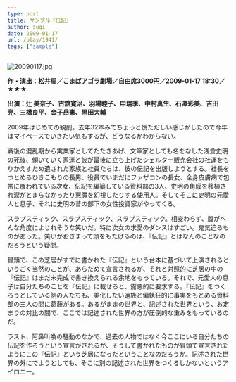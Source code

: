 ```yaml
---
type: post
title: サンプル『伝記』
author: sugi
date: 2009-01-17
url: /play/1941/
tags: ["sample"]
---
```

<img alt="20090117.jpg" src="/images/play/20090117.jpg" class="alignleft" />

**作・演出：松井周／こまばアゴラ劇場／自由席3000円／2009-01-17 18:30／★★★**

**出演：辻 美奈子、古舘寛治、羽場睦子、申瑞季、中村真生、石澤彩美、吉田亮、三橋良平、金子岳憲、黒田大輔**

2009年はじめての観劇。去年32本みてちょっと慌ただしい感じがしたので今年はマイペースでいきたい気もするが、どうなるかわからない。

戦後の混乱期から実業家としてたたきあげ、文筆家としても名をなした浅倉史明の死後、傾いていく家運と彼が最後に立ち上げたシェルター販売会社の社運をもりかえすため遺された家族と社員たちは、彼の伝記を出版しようとする。社長をつとめるひきこもりの長男、役員でいまだにファザコンの長女、全身皮膚病で包帯に覆われている次女、伝記を編纂している資料部の3人、史明の角膜を移植され涙がとまらなかったり悪魔を幻視したりする使用人。そしてそこに史明の元愛人と息子、それに史明の昔の部下の女性投資家がやってくる。

スラプスティック、スラプスティック、スラプスティック。相変わらず、腹がへんな角度によじれそうな笑いだ。特に次女の求愛のダンスはすごい。鬼気迫るものがあった。笑いがおさまって頭をもたげるのは、『伝記』とはなんのことなのだろうという疑問。

冒頭で、この芝居がすでに書かれた『伝記』という台本に基づいて上演されるというごく当然のことが、あらためて宣言されるが、それと対照的に芝居の中の『伝記』はまだ未完成で書き換えられる余地をもっている。それで、元愛人の息子は自分たちのことを『伝記』に載せろと、露悪的に要求する。『伝記』をつくろうとしている側の人たちも、美化したい遺族と偏執狂的に事実をもとめる資料部の三人の間に葛藤がある。あるがままの世界と、記述された世界という、お定まりの対比の間で、ここでは記述された世界の方が圧倒的な重みをもっているのだ。

ラスト、阿鼻叫喚の騒動のなかで、過去の人物ではなく今ここにいる自分たちの伝記を作ろうという宣言がされるが、そうして書かれたものが冒頭で宣言されたようにこの『伝記』という芝居になったということなのだろうか。記述された世界の外にでようとしても、そこに別の記述された世界をつくるしかないというアイロニー。

